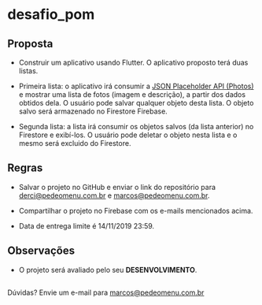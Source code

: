 # desafio_pom

## Proposta

- Construir um aplicativo usando Flutter. O aplicativo proposto terá duas listas.

- Primeira lista: o aplicativo irá consumir a [JSON Placeholder API (Photos)](https://jsonplaceholder.typicode.com/photos) e mostrar uma lista de fotos (imagem e descrição), a partir dos dados obtidos dela. O usuário pode salvar qualquer objeto desta lista. O objeto salvo será armazenado no Firestore Firebase.

- Segunda lista: a lista irá consumir os objetos salvos (da lista anterior) no Firestore e exibí-los. O usuário pode deletar o objeto nesta lista e o mesmo será excluido do Firestore.

## Regras

- Salvar o projeto no GitHub e enviar o link do repositório para derci@pedeomenu.com.br e marcos@pedeomenu.com.br.

- Compartilhar o projeto no Firebase com os e-mails mencionados acima.

- Data de entrega limite é 14/11/2019 23:59.

## Observações

- O projeto será avaliado pelo seu **DESENVOLVIMENTO**.

##

Dúvidas? Envie um e-mail para marcos@pedeomenu.com.br
